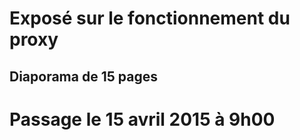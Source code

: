 Exposé sur le fonctionnement du proxy
=====================================

## Diaporama de 15 pages
# Passage le 15 avril 2015 à 9h00
